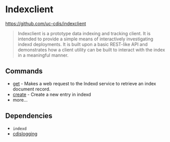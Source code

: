 # Indexclient

https://github.com/uc-cdis/indexclient

> Indexclient is a prototype data indexing and tracking client. It is intended to provide a simple means of interactively investigating indexd deployments. It is built upon a basic REST-like API and demonstrates how a client utility can be built to interact with the index in a meaningful manner.

## Commands
* [get](https://github.com/uc-cdis/indexclient/blob/4350bb53b14065f9ae76977e9bf1d7d0d1972e4b/indexclient/client.py#L101) - Makes a web request to the Indexd service to retrieve an index document record.
* [create](https://github.com/uc-cdis/indexclient/blob/4350bb53b14065f9ae76977e9bf1d7d0d1972e4b/indexclient/client.py#L232) - Create a new entry in indexd
* more...

## Dependencies
* `indexd`
* [cdislogging](https://github.com/uc-cdis/cdislogging)